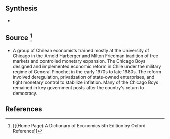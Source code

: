 ## Synthesis
- 
## Source [^1]
- A group of Chilean economists trained mostly at the University of Chicago in the Arnold Harberger and Milton Friedman tradition of free markets and controlled monetary expansion. The Chicago Boys designed and implemented economic reform in Chile under the military regime of General Pinochet in the early 1970s to late 1980s. The reform involved deregulation, privatization of state-owned enterprises, and tight monetary control to stabilize inflation. Many of the Chicago Boys remained in key government posts after the country's return to democracy.
## References

[^1]: [[(Home Page) A Dictionary of Economics 5th Edition by Oxford Reference]]